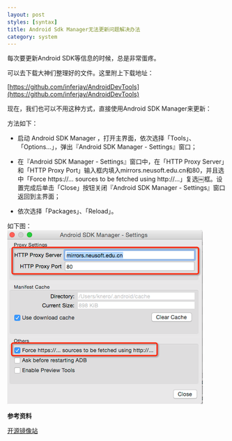 ```yaml
---
layout: post
styles: [syntax]
title: Android Sdk Manager无法更新问题解决办法
category: system
---
```


每次要更新Android SDK等信息的时候，总是非常蛋疼。

可以去下载大神们整理好的文件。这里附上下载地址：

[https://github.com/inferjay/AndroidDevTools](https://github.com/inferjay/AndroidDevTools)

现在，我们也可以不用这种方式，直接使用Android SDK Manager来更新：

方法如下：
+ 启动 Android SDK Manager ，打开主界面，依次选择「Tools」、「Options...」，弹出『Android SDK Manager - Settings』窗口；

+ 在『Android SDK Manager - Settings』窗口中，在「HTTP Proxy Server」和「HTTP Proxy Port」输入框内填入mirrors.neusoft.edu.cn和80，并且选中「Force https://... sources to be fetched using http://...」复选￼框。设置完成后单击「Close」按钮关闭『Android SDK Manager - Settings』窗口返回到主界面；
+ 依次选择「Packages」、「Reload」。

如下图：
![Alt text](/assets/posts/img-2014-12-05/setting.png)


**参考资料**

[开源镜像站](http://mirrors.neusoft.edu.cn/configurations.we#android)